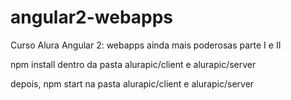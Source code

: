 # angular2-webapps
Curso Alura Angular 2: webapps ainda mais poderosas parte I e II

npm install dentro da pasta alurapic/client e alurapic/server

depois,
npm start na pasta alurapic/client e alurapic/server
